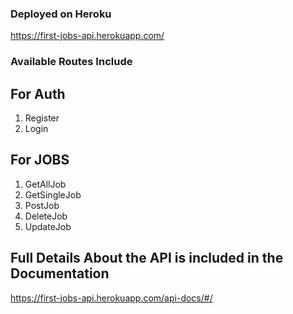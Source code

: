 ### Deployed on Heroku 

https://first-jobs-api.herokuapp.com/

### Available Routes Include

## For Auth
1. Register
2. Login

## For JOBS
1. GetAllJob
2. GetSingleJob
3. PostJob
4. DeleteJob
5. UpdateJob

## Full Details About the API is included in the Documentation

https://first-jobs-api.herokuapp.com/api-docs/#/